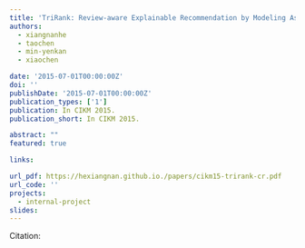 ```yaml
---
title: 'TriRank: Review-aware Explainable Recommendation by Modeling Aspects'
authors:
  - xiangnanhe
  - taochen
  - min-yenkan
  - xiaochen

date: '2015-07-01T00:00:00Z'
doi: ''
publishDate: '2015-07-01T00:00:00Z'
publication_types: ['1']
publication: In CIKM 2015.   
publication_short: In CIKM 2015.   

abstract: ""
featured: true

links:

url_pdf: https://hexiangnan.github.io./papers/cikm15-trirank-cr.pdf
url_code: ''
projects:
  - internal-project
slides:
---
```




Citation:
